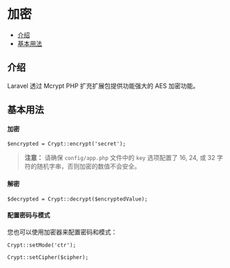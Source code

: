 # 加密

- [介绍](#introduction)
- [基本用法](#basic-usage)

<a name="introduction"></a>
## 介绍

Laravel 透过 Mcrypt PHP 扩充扩展包提供功能强大的 AES 加密功能。

<a name="basic-usage"></a>
## 基本用法

#### 加密

	$encrypted = Crypt::encrypt('secret');

> **注意：** 请确保 `config/app.php` 文件中的 `key` 选项配置了 16, 24, 或 32 字符的随机字串，否则加密的数值不会安全。

#### 解密

	$decrypted = Crypt::decrypt($encryptedValue);

#### 配置密码与模式

您也可以使用加密器来配置密码和模式：

	Crypt::setMode('ctr');

	Crypt::setCipher($cipher);
